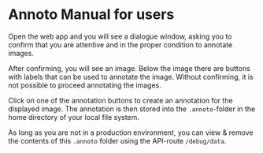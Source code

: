 # Annoto Manual for users

Open the web app and you will see a dialogue window, asking you to confirm that you are attentive and in the proper condition to annotate images.

After confirming, you will see an image. Below the image there are buttons with labels that can be used to annotate the image. Without confirming, it is not possible to proceed annotating the images.

Click on one of the annotation buttons to create an annotation for the displayed image. The annotation is then stored into the `.annoto`-folder in the home directory of your local file system.

As long as you are not in a production environment, you can view & remove the contents of this `.annoto` folder using the API-route `/debug/data`.
